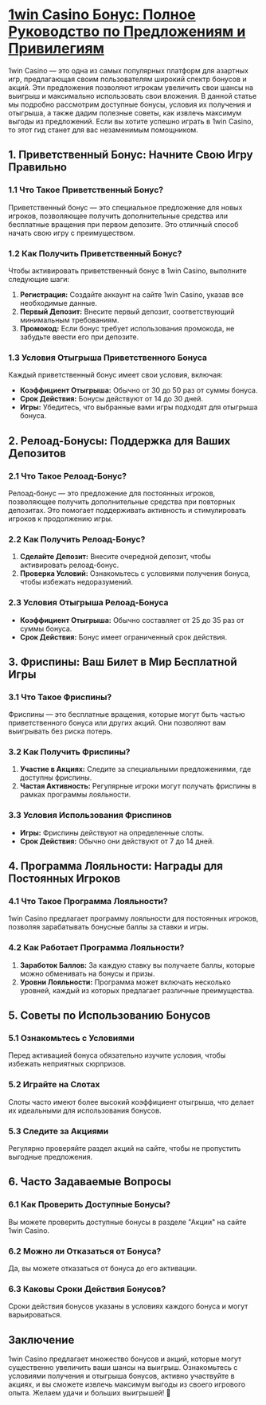 # [1win Casino Бонус: Полное Руководство по Предложениям и Привилегиям](https://brandplay.link/9sD8CZLQ)

1win Casino — это одна из самых популярных платформ для азартных игр, предлагающая своим пользователям широкий спектр бонусов и акций. Эти предложения позволяют игрокам увеличить свои шансы на выигрыш и максимально использовать свои вложения. В данной статье мы подробно рассмотрим доступные бонусы, условия их получения и отыгрыша, а также дадим полезные советы, как извлечь максимум выгоды из предложений. Если вы хотите успешно играть в 1win Casino, то этот гид станет для вас незаменимым помощником.

## 1. Приветственный Бонус: Начните Свою Игру Правильно

### 1.1 Что Такое Приветственный Бонус?

Приветственный бонус — это специальное предложение для новых игроков, позволяющее получить дополнительные средства или бесплатные вращения при первом депозите. Это отличный способ начать свою игру с преимуществом.

### 1.2 Как Получить Приветственный Бонус?

Чтобы активировать приветственный бонус в 1win Casino, выполните следующие шаги:

1. **Регистрация:** Создайте аккаунт на сайте 1win Casino, указав все необходимые данные.
2. **Первый Депозит:** Внесите первый депозит, соответствующий минимальным требованиям.
3. **Промокод:** Если бонус требует использования промокода, не забудьте ввести его при депозите.

### 1.3 Условия Отыгрыша Приветственного Бонуса

Каждый приветственный бонус имеет свои условия, включая:

* **Коэффициент Отыгрыша:** Обычно от 30 до 50 раз от суммы бонуса.
* **Срок Действия:** Бонусы действуют от 14 до 30 дней.
* **Игры:** Убедитесь, что выбранные вами игры подходят для отыгрыша бонуса.

## 2. Релоад-Бонусы: Поддержка для Ваших Депозитов

### 2.1 Что Такое Релоад-Бонус?

Релоад-бонус — это предложение для постоянных игроков, позволяющее получить дополнительные средства при повторных депозитах. Это помогает поддерживать активность и стимулировать игроков к продолжению игры.

### 2.2 Как Получить Релоад-Бонус?

1. **Сделайте Депозит:** Внесите очередной депозит, чтобы активировать релоад-бонус.
2. **Проверка Условий:** Ознакомьтесь с условиями получения бонуса, чтобы избежать недоразумений.

### 2.3 Условия Отыгрыша Релоад-Бонуса

* **Коэффициент Отыгрыша:** Обычно составляет от 25 до 35 раз от суммы бонуса.
* **Срок Действия:** Бонус имеет ограниченный срок действия.

## 3. Фриспины: Ваш Билет в Мир Бесплатной Игры

### 3.1 Что Такое Фриспины?

Фриспины — это бесплатные вращения, которые могут быть частью приветственного бонуса или других акций. Они позволяют вам выигрывать без риска потерь.

### 3.2 Как Получить Фриспины?

1. **Участие в Акциях:** Следите за специальными предложениями, где доступны фриспины.
2. **Частая Активность:** Регулярные игроки могут получать фриспины в рамках программы лояльности.

### 3.3 Условия Использования Фриспинов

* **Игры:** Фриспины действуют на определенные слоты.
* **Срок Действия:** Обычно они действуют от 7 до 14 дней.

## 4. Программа Лояльности: Награды для Постоянных Игроков

### 4.1 Что Такое Программа Лояльности?

1win Casino предлагает программу лояльности для постоянных игроков, позволяя зарабатывать бонусные баллы за ставки и игры.

### 4.2 Как Работает Программа Лояльности?

1. **Заработок Баллов:** За каждую ставку вы получаете баллы, которые можно обменивать на бонусы и призы.
2. **Уровни Лояльности:** Программа может включать несколько уровней, каждый из которых предлагает различные преимущества.

## 5. Советы по Использованию Бонусов

### 5.1 Ознакомьтесь с Условиями

Перед активацией бонуса обязательно изучите условия, чтобы избежать неприятных сюрпризов.

### 5.2 Играйте на Слотах

Слоты часто имеют более высокий коэффициент отыгрыша, что делает их идеальными для использования бонусов.

### 5.3 Следите за Акциями

Регулярно проверяйте раздел акций на сайте, чтобы не пропустить выгодные предложения.

## 6. Часто Задаваемые Вопросы

### 6.1 Как Проверить Доступные Бонусы?

Вы можете проверить доступные бонусы в разделе "Акции" на сайте 1win Casino.

### 6.2 Можно ли Отказаться от Бонуса?

Да, вы можете отказаться от бонуса до его активации.

### 6.3 Каковы Сроки Действия Бонусов?

Сроки действия бонусов указаны в условиях каждого бонуса и могут варьироваться.

## Заключение

1win Casino предлагает множество бонусов и акций, которые могут существенно увеличить ваши шансы на выигрыш. Ознакомьтесь с условиями получения и отыгрыша бонусов, активно участвуйте в акциях, и вы сможете извлечь максимум выгоды из своего игрового опыта. Желаем удачи и больших выигрышей! 🎊
